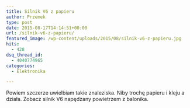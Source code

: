 ```yaml
---
title: Silnik V6 z papieru
author: Przemek
type: post
date: 2015-08-17T14:14:51+00:00
url: /silnik-v6-z-papieru/
featured_image: /wp-content/uploads/2015/08/silnik-v6-z-papieru.jpg
hits:
  - 428
dsq_thread_id:
  - 4040774965
categories:
  - Elektronika

---
```

Powiem szczerze uwielbiam takie znaleziska. Niby trochę papieru i kleju a działa. Zobacz silnik V6 napędzany powietrzem z balonika.

<!--more-->